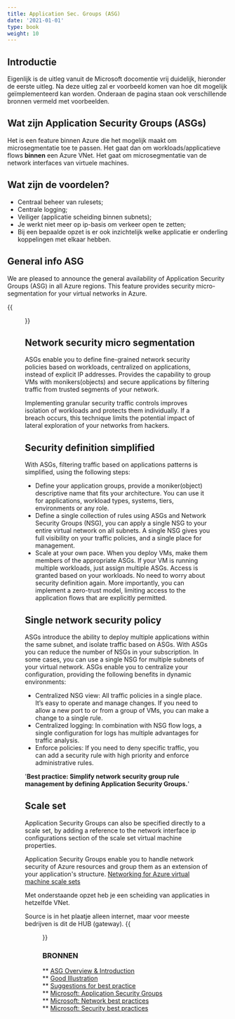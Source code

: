 ```yaml
---
title: Application Sec. Groups (ASG)
date: '2021-01-01'
type: book
weight: 10
---
```


## Introductie
Eigenlijk is de uitleg vanuit de Microsoft docomentie vrij duidelijk, hieronder de eerste uitleg.
Na deze uitleg zal er voorbeeld komen van hoe dit mogelijk geïmplementeerd kan worden. Onderaan de pagina staan ook verschillende bronnen vermeld met voorbeelden.

## Wat zijn Application Security Groups (ASGs)
Het is een feature binnen Azure die het mogelijk maakt om microsegmentatie toe te passen.
Het gaat dan om workloads/applicatieve flows **binnen** een Azure VNet. Het gaat om microsegmentatie van de network interfaces van virtuele machines.

## Wat zijn de voordelen?
- Centraal beheer van rulesets;
- Centrale logging;
- Veiliger (applicatie scheiding binnen subnets);
- Je werkt niet meer op ip-basis om verkeer open te zetten;
- Bij een bepaalde opzet is er ook inzichtelijk welke applicatie er onderling koppelingen met elkaar hebben.

## General info ASG
We are pleased to announce the general availability of Application Security Groups (ASG) in all Azure regions. This feature provides security micro-segmentation for your virtual networks in Azure.

{{<figure library="true" src="azure_con/azure-asg-simple2.png" title="ASG setup simple">}}

## Network security micro segmentation
ASGs enable you to define fine-grained network security policies based on workloads, centralized on applications, instead of explicit IP addresses. Provides the capability to group VMs with monikers(objects) and secure applications by filtering traffic from trusted segments of your network.

Implementing granular security traffic controls improves isolation of workloads and protects them individually. If a breach occurs, this technique limits the potential impact of lateral exploration of your networks from hackers.

## Security definition simplified

With ASGs, filtering traffic based on applications patterns is simplified, using the following steps:

- Define your application groups, provide a moniker(object) descriptive name that fits your architecture. You can use it for applications, workload types, systems, tiers, environments or any role.
- Define a single collection of rules using ASGs and Network Security Groups (NSG), you can apply a single NSG to your entire virtual network on all subnets. A single NSG gives you full visibility on your traffic policies, and a single place for management.
- Scale at your own pace. When you deploy VMs, make them members of the appropriate ASGs. If your VM is running multiple workloads, just assign multiple ASGs. Access is granted based on your workloads. No need to worry about security definition again. More importantly, you can implement a zero-trust model, limiting access to the application flows that are explicitly permitted.

## Single network security policy

ASGs introduce the ability to deploy multiple applications within the same subnet, and isolate traffic based on ASGs. With ASGs you can reduce the number of NSGs in your subscription. In some cases, you can use a single NSG for multiple subnets of your virtual network. ASGs enable you to centralize your configuration, providing the following benefits in dynamic environments:

- Centralized NSG view: All traffic policies in a single place. It’s easy to operate and manage changes. If you need to allow a new port to or from a group of VMs, you can make a change to a single rule.
- Centralized logging: In combination with NSG flow logs, a single configuration for logs has multiple advantages for traffic analysis.
- Enforce policies: If you need to deny specific traffic, you can add a security rule with high priority and enforce administrative rules.

'**Best practice: Simplify network security group rule management by defining Application Security Groups.**' 

## Scale set
Application Security Groups can also be specified directly to a scale set, by adding a reference to the network interface ip configurations section of the scale set virtual machine properties.

Application Security Groups enable you to handle network security of Azure resources and group them as an extension of your application's structure.
[Networking for Azure virtual machine scale sets](https://docs.microsoft.com/en-us/azure/virtual-machine-scale-sets/virtual-machine-scale-sets-networking)

Met onderstaande opzet heb je een scheiding van applicaties in hetzelfde VNet.

Source is in het plaatje alleen internet, maar voor meeste bedrijven is dit de HUB (gateway).
{{<figure library="true" src="azure_con/azure-asg-appscheiding.png" title="ASG setup appscheiding">}}

### BRONNEN

** [ASG Overview & Introduction](https://medium.com/awesome-azure/azure-application-security-group-asg-1e5e2e5321c3)<BR>
** [Good Illustration](https://www.devopspertise.com/2020/02/01/microsoft-azure-application-security-groups/)<BR>
** [Suggestions for best practice](https://www.kainos.com/azure-network-security-groups-10-suggestions-for-best-practice)<BR>
** [Microsoft: Application Security Groups](https://azure.microsoft.com/nl-nl/blog/applicationsecuritygroups/)<BR>
** [Microsoft: Network best practices](https://docs.microsoft.com/en-us/azure/security/fundamentals/network-best-practices)<BR>
** [Microsoft: Security best practices](https://azure.microsoft.com/mediahandler/files/resourcefiles/security-best-practices-for-azure-solutions/Azure%20Security%20Best%20Practices.pdf)